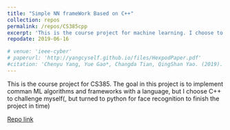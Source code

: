 ```yaml
---
title: "Simple NN frameWork Based on C++"
collection: repos
permalink: /repos/CS385cpp
excerpt: 'This is the course project for machine learning. I choose to implement it in C++ for fun'
repodate: 2019-06-16

# venue: 'ieee-cyber'
# paperurl: 'http://yangcyself.github.io/files/HexpodPaper.pdf'
#citation: 'Chenyu Yang, Yue Gao*, Changda Tian, QingShan Yao. (2019). &quot;Sim-to-Real: Designing Locomotion Controller for Six-Legged Robot.&quot; <i>ieee-cyber </i>. 1(1).'
---
```

This is the course project for CS385. The goal in this project is to implement comman ML algorithms and frameworks with a language, but I choose C++ to challenge myself(, but turned to python for face recognition to finish the project in time)

[Repo link](https://github.com/yangcyself/CS385cpp)